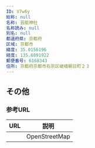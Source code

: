 ```yaml
---
ID: V7w6y
総称: null
名称: 芸能神社
名称読み: null
別名: null
都道府県: 京都府
区域: 京都市
緯度: 35.0156196
経度: 135.6891922
郵便番号: 6168343
住所: 京都府京都市右京区嵯峨朝日町２３
---
```


## その他

### 参考URL

| URL | 説明          |
| --- | ------------- |
|     | OpenStreetMap |

